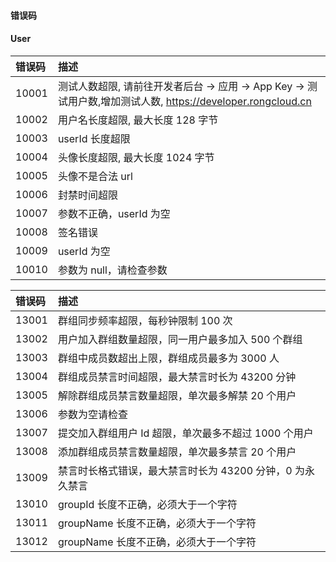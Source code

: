 #### 错误码

#### User

| 错误码 | 描述	   						
| :-----|:------------
| 10001 | 测试人数超限, 请前往开发者后台 -> 应用 -> App Key -> 测试用户数,增加测试人数, https://developer.rongcloud.cn
| 10002	| 用户名长度超限, 最大长度 128 字节
| 10003 | userId 长度超限
| 10004 | 头像长度超限, 最大长度 1024 字节
| 10005 | 头像不是合法 url
| 10006 | 封禁时间超限
| 10007 | 参数不正确，userId 为空
| 10008 | 签名错误
| 10009 | userId 为空
| 10010 | 参数为 null，请检查参数

| 错误码 | 描述	   						
| :-----|:------------
| 13001 | 群组同步频率超限，每秒钟限制 100 次
| 13002 | 用户加入群组数量超限，同一用户最多加入 500 个群组
| 13003 | 群组中成员数超出上限，群组成员最多为 3000 人
| 13004 | 群组成员禁言时间超限，最大禁言时长为 43200 分钟
| 13005 | 解除群组成员禁言数量超限，单次最多解禁 20 个用户
| 13006 | 参数为空请检查
| 13007 | 提交加入群组用户 Id 超限，单次最多不超过 1000 个用户
| 13008 | 添加群组成员禁言数量超限，单次最多禁言 20 个用户
| 13009 | 禁言时长格式错误，最大禁言时长为 43200 分钟，0 为永久禁言
| 13010 | groupId 长度不正确，必须大于一个字符
| 13011 | groupName 长度不正确，必须大于一个字符
| 13012 | groupName 长度不正确，必须大于一个字符

